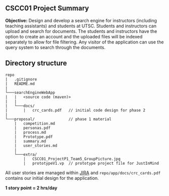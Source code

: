 ﻿## CSCC01 Project Summary

**Objective:** Design and develop a search engine for instructors (including teaching assistants) and students at UTSC. Students and instructors can upload and search for documents. The students and instructors have the option to create an account and the uploaded files will be indexed separately to allow for file filtering. Any visitor of the application can use the query system to search through the documents.

## Directory structure

```
repo
|   .gitignore
|   README.md
|
└───searchEngineWebApp
|   |   <source code (maven)>
|   |
|   └───docs/
|       |   crc_cards.pdf   // initial code design for phase 2
|
└───proposal/               // phase 1 material
    |   competition.md     
    |   personas.pdf
    |   process.md
    |   Prototype.pdf
    |   summary.md
    |   user_stories.md
    |
    └───extra/
        |   CSCC01_ProjectP1_Team5_GroupPicture.jpg
        |   prototypeV1.vp  // prototype project file for JustInMind
```

All user stories are managed within [JIRA](https://cmsweb.utsc.utoronto.ca/jira) and `repo/app/docs/crc_cards.pdf` contains our initial design for the application.

**1 story point = 2 hrs/day**
